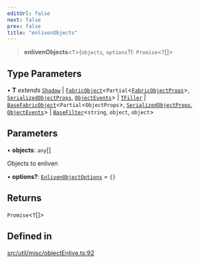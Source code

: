 ```yaml
---
editUrl: false
next: false
prev: false
title: "enlivenObjects"
---
```


> **enlivenObjects**\<`T`\>(`objects`, `options`?): `Promise`\<`T`[]\>

## Type Parameters

• **T** *extends* [`Shadow`](/api/classes/shadow/) \| [`FabricObject`](/api/classes/fabricobject/)\<`Partial`\<[`FabricObjectProps`](/api/interfaces/fabricobjectprops/)\>, [`SerializedObjectProps`](/api/interfaces/serializedobjectprops/), [`ObjectEvents`](/api/interfaces/objectevents/)\> \| [`TFiller`](/api/type-aliases/tfiller/) \| [`BaseFabricObject`](/api/classes/basefabricobject/)\<`Partial`\<`ObjectProps`\>, [`SerializedObjectProps`](/api/interfaces/serializedobjectprops/), [`ObjectEvents`](/api/interfaces/objectevents/)\> \| [`BaseFilter`](/api/namespaces/filters/classes/basefilter/)\<`string`, `object`, `object`\>

## Parameters

• **objects**: `any`[]

Objects to enliven

• **options?**: [`EnlivenObjectOptions`](/api/namespaces/util/type-aliases/enlivenobjectoptions/) = `{}`

## Returns

`Promise`\<`T`[]\>

## Defined in

[src/util/misc/objectEnlive.ts:92](https://github.com/fabricjs/fabric.js/blob/a0b4adf41e0a1fd81824114cedd4c32bfb8cac25/src/util/misc/objectEnlive.ts#L92)
